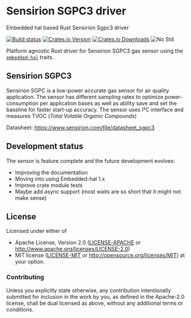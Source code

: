 # Sensirion SGPC3 driver
Embedded hal based Rust Sensirion Sgpc3 driver

[![Build status][workflow-badge]][workflow]
[![Crates.io Version][crates-io-badge]][crates-io]
[![Crates.io Downloads][crates-io-download-badge]][crates-io-download]
![No Std][no-std-badge]

Platform agnostic Rust driver for Sensirion SGPC3 gas sensor using the [`embedded-hal`](https://github.com/japaric/embedded-hal) traits.

## Sensirion SGPC3

Sensirion SGPC is a low-power accurate gas sensor for air quality application. The sensor has different sampling rates to optimize power-consumption per application bases as well as ability save and set the baseline for faster start-up accuracy. The sensor uses I²C interface and measures TVOC (*Total Volatile Organic Compounds*)

Datasheet: https://www.sensirion.com/file/datasheet_sgpc3

## Development status
The sensor is feature complete and the future development evolves:
- Improving the documentation
- Moving into using Embedded-hal 1.x
- Improve crate module tests
- Maybe add async support (most waits are so short that it might not make sense)


## License

Licensed under either of

 * Apache License, Version 2.0 ([LICENSE-APACHE](LICENSE-APACHE) or
   http://www.apache.org/licenses/LICENSE-2.0)
 * MIT license ([LICENSE-MIT](LICENSE-MIT) or
   http://opensource.org/licenses/MIT) at your option.


### Contributing

Unless you explicitly state otherwise, any contribution intentionally submitted
for inclusion in the work by you, as defined in the Apache-2.0 license, shall
be dual licensed as above, without any additional terms or conditions.

<!-- Badges -->
[workflow]: https://github.com/mjaakkol/sgpc3-rs/actions?query=workflow%3ARust
[workflow-badge]: https://img.shields.io/github/workflow/status/mjaakkol/sgp30-rs/master
[crates-io]: https://crates.io/crates/sgpc3
[crates-io-badge]: https://img.shields.io/crates/v/sgpc3.svg?maxAge=3600
[crates-io-download]: https://crates.io/crates/sgpc3
[crates-io-download-badge]: https://img.shields.io/crates/d/sgpc3.svg?maxAge=3600
[no-std-badge]: https://img.shields.io/badge/no__std-yes-blue
